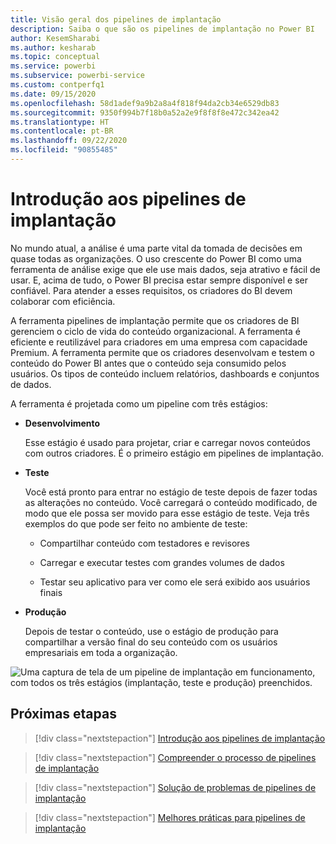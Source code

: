 ```yaml
---
title: Visão geral dos pipelines de implantação
description: Saiba o que são os pipelines de implantação no Power BI
author: KesemSharabi
ms.author: kesharab
ms.topic: conceptual
ms.service: powerbi
ms.subservice: powerbi-service
ms.custom: contperfq1
ms.date: 09/15/2020
ms.openlocfilehash: 58d1adef9a9b2a8a4f818f94da2cb34e6529db83
ms.sourcegitcommit: 9350f994b7f18b0a52a2e9f8f8f8e472c342ea42
ms.translationtype: HT
ms.contentlocale: pt-BR
ms.lasthandoff: 09/22/2020
ms.locfileid: "90855485"
---
```

# <a name="introduction-to-deployment-pipelines"></a>Introdução aos pipelines de implantação

No mundo atual, a análise é uma parte vital da tomada de decisões em quase todas as organizações. O uso crescente do Power BI como uma ferramenta de análise exige que ele use mais dados, seja atrativo e fácil de usar. E, acima de tudo, o Power BI precisa estar sempre disponível e ser confiável. Para atender a esses requisitos, os criadores do BI devem colaborar com eficiência.

A ferramenta pipelines de implantação permite que os criadores de BI gerenciem o ciclo de vida do conteúdo organizacional. A ferramenta é eficiente e reutilizável para criadores em uma empresa com capacidade Premium. A ferramenta permite que os criadores desenvolvam e testem o conteúdo do Power BI antes que o conteúdo seja consumido pelos usuários. Os tipos de conteúdo incluem relatórios, dashboards e conjuntos de dados.

A ferramenta é projetada como um pipeline com três estágios:

* **<a name="development"></a>Desenvolvimento**
    
    Esse estágio é usado para projetar, criar e carregar novos conteúdos com outros criadores. É o primeiro estágio em pipelines de implantação.

* **<a name="test"></a>Teste**

    Você está pronto para entrar no estágio de teste depois de fazer todas as alterações no conteúdo. Você carregará o conteúdo modificado, de modo que ele possa ser movido para esse estágio de teste. Veja três exemplos do que pode ser feito no ambiente de teste:

    * Compartilhar conteúdo com testadores e revisores

    * Carregar e executar testes com grandes volumes de dados

    * Testar seu aplicativo para ver como ele será exibido aos usuários finais

* **<a name="production"></a>Produção**

    Depois de testar o conteúdo, use o estágio de produção para compartilhar a versão final do seu conteúdo com os usuários empresariais em toda a organização.

![Uma captura de tela de um pipeline de implantação em funcionamento, com todos os três estágios (implantação, teste e produção) preenchidos.](media/deployment-pipelines-overview/deployment-pipelines.png)

## <a name="next-steps"></a>Próximas etapas

>[!div class="nextstepaction"]
>[Introdução aos pipelines de implantação](deployment-pipelines-get-started.md)

>[!div class="nextstepaction"]
>[Compreender o processo de pipelines de implantação](deployment-pipelines-process.md)

>[!div class="nextstepaction"]
>[Solução de problemas de pipelines de implantação](deployment-pipelines-troubleshooting.md)

>[!div class="nextstepaction"]
>[Melhores práticas para pipelines de implantação](deployment-pipelines-best-practices.md)
